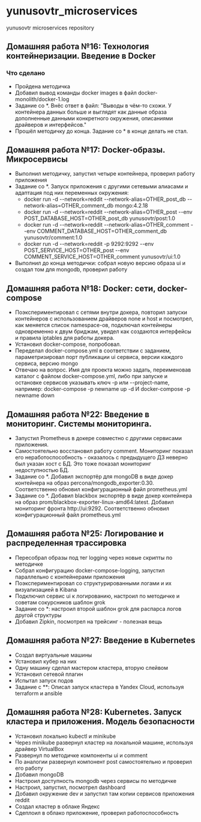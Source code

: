 # yunusovtr_microservices
yunusovtr microservices repository

## Домашняя работа №16: Технология контейнеризации. Введение в Docker

### Что сделано
 - Пройдена методичка
 - Добавил вывод команды docker images в файл docker-monolith/docker-1.log
 - Задание со *. Внёс ответ в файл: "Выводы в чём-то схожи. У контейнера данных больше и выглядят как данные образа дополненные данными конкретного окружения, описаниями драйверов и интерфейсов."
 - Прошёл методичку до конца. Задание со * в конце делать не стал.

## Домашняя работа №17: Docker-образы. Микросервисы
 - Выполнил методичку, запустил четыре контейнера, проверил работу приложения
 - Задание со *. Запуск приложения с другими сетевыми алиасами и адаптация под них переменных окружения:
   - docker run -d --network=reddit --network-alias=OTHER_post_db --network-alias=OTHER_comment_db mongo:4.2.18
   - docker run -d --network=reddit --network-alias=OTHER_post --env POST_DATABASE_HOST=OTHER_post_db yunusovtr/post:1.0
   - docker run -d --network=reddit --network-alias=OTHER_comment --env COMMENT_DATABASE_HOST=OTHER_comment_db yunusovtr/comment:1.0
   - docker run -d --network=reddit -p 9292:9292 --env POST_SERVICE_HOST=OTHER_post --env COMMENT_SERVICE_HOST=OTHER_comment yunusovtr/ui:1.0
 - Выполнил до конца методички: собрал новую версию образа ui и создал том для mongodb, проверил работу

## Домашняя работа №18: Docker: сети, docker-compose
 - Поэкспериментировал с сетями внутри докера, повторил запуски контейнеров с использованием драйверов
none и host и посмотрел, как меняется список namespace-ов, подключал контейнеры одновременно к двум бриджам, увидел как создаются интерфейсы и правила iptables для работы докера.
 - Установил docker-compose, попробовал.
 - Переделал docker-compose.yml в соответствии с заданием, параметризировал порт публикации ui сервиса, версии каждого сервиса, версию mongo
 - Отвечаю на вопрос. Имя для проекта можно задать, переименовав каталог с файлом docker-compose.yml, либо при запуске и остановке сервисов указывать ключ -p или --project-name, например: docker-compose -p newname up -d И docker-compose -p newname down

## Домашняя работа №22: Введение в мониторинг. Системы мониторинга.
 - Запустил Prometheus в докере совместно с другими сервисами приложения.
 - Самостоятельно восстановил работу comment. Мониторинг показал его неработоспособность - оказалось с предыдущего ДЗ неверно был указан хост с БД. Это тоже показал мониторинг недоступностью БД.
 - Задание со *. Добавил экспортёр для mongoDB в виде докер контейнера на образ percona/mongodb_exporter:0.30. Соответственно обновил конфигурационный файл prometheus.yml
 - Задание со *. Добавил blackbox экспортёр в виде докер контейнера на образ prom/blackbox-exporter-linux-amd64:latest. Добавил мониторинг фронта http://ui:9292. Соответственно обновил конфигурационный файл prometheus.yml

## Домашняя работа №25: Логирование и распределенная трассировка
 - Пересобрал образы под тег logging через новые скрипты по методичке
 - Собрал конфигурацию docker-compose-logging, запустил параллельно с контейнерами приложения
 - Поэкспериментировал со структурированными логами и их визуализацией в Kibana
 - Подключил сервис ui к логированию, настроил по методичке и советам сокурсников шаблон grok
 - Задание со *: настроил второй шаблон grok для распарса логов другой структуры
 - Добавил Zipkin, посмотрел на трейсинг - полезная вещь

## Домашняя работа №27: Введение в Kubernetes
 - Создал виртуальные машины
 - Установил кубер на них
 - Одну машину сделал мастером кластера, вторую слейвом
 - Установил сетевой плагин
 - Испытал запуск подов
 - Задание с **: Описал запуск кластера в Yandex Cloud, используя terraform и ansible

## Домашняя работа №28: Kubernetes. Запуск кластера и приложения. Модель безопасности
 - Установил локально kubectl и minikube
 - Через minikube развернул кластер на локальной машине, используя драйвер VirtualBox
 - Развернул по методичке компоненты ui и comment
 - По аналогии развернул компонент post самостоятельно и проверил его работу
 - Добавил mongoDB
 - Настроил доступность mongodb через сервисы по методичке
 - Настроил, запустил, посмотрел dashboard
 - Добавил окружение dev и запустил там копии сервисов приложения reddit
 - Создал кластер в облаке Яндекс
 - Сдеплоил в облако приложение, проверил работоспособность
